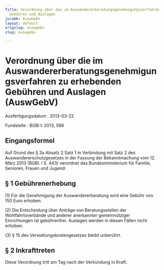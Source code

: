 ```yaml
---
Title: Verordnung über die im Auswandererberatungsgenehmigungsverfahren zu erhebenden
  Gebühren und Auslagen
jurabk: AuswGebV
layout: default
origslug: auswgebv
slug: auswgebv

---
```


# Verordnung über die im Auswandererberatungsgenehmigungsverfahren zu erhebenden Gebühren und Auslagen (AuswGebV)

Ausfertigungsdatum
:   2013-03-22

Fundstelle
:   BGBl I: 2013, 598


## Eingangsformel

Auf Grund des § 3a Absatz 2 Satz 1 in Verbindung mit Satz 2 des Auswandererschutzgesetzes in der Fassung der Bekanntmachung vom 12. März 2013 (BGBl. I S. 443) verordnet das Bundesministerium für Familie, Senioren, Frauen und Jugend:


## § 1 Gebührenerhebung

(1) Für die Genehmigung der Auswandererberatung wird eine Gebühr von 150 Euro erhoben.

(2) Die Entscheidung über Anträge von Beratungsstellen der Wohlfahrtsverbände und anderer anerkannter gemeinnütziger Einrichtungen ist gebührenfrei. Auslagen werden in diesen Fällen nicht erhoben.

(3) § 15 des Verwaltungskostengesetzes bleibt unberührt.


## § 2 Inkrafttreten

Diese Verordnung tritt am Tag nach der Verkündung in Kraft.

